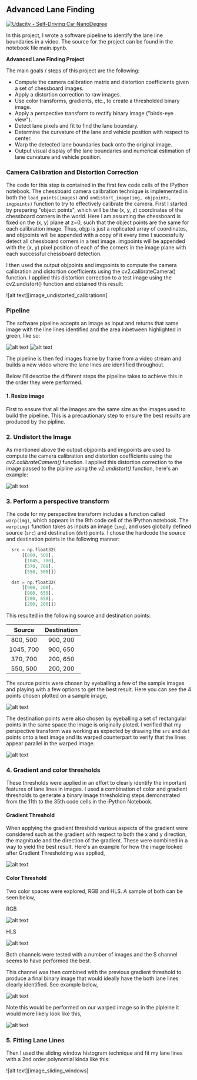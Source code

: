 ## Advanced Lane Finding
[![Udacity - Self-Driving Car NanoDegree](https://s3.amazonaws.com/udacity-sdc/github/shield-carnd.svg)](http://www.udacity.com/drive)

In this project, I wrote a software pipeline to identify the lane line boundaries in a video. The source for the project can be found in the notebook file main.ipynb. 

**Advanced Lane Finding Project**

The main goals / steps of this project are the following:

* Compute the camera calibration matrix and distortion coefficients given a set of chessboard images.
* Apply a distortion correction to raw images.
* Use color transforms, gradients, etc., to create a thresholded binary image.
* Apply a perspective transform to rectify binary image ("birds-eye view").
* Detect lane pixels and fit to find the lane boundary.
* Determine the curvature of the lane and vehicle position with respect to center.
* Warp the detected lane boundaries back onto the original image.
* Output visual display of the lane boundaries and numerical estimation of lane curvature and vehicle position.

[//]: # (Image References)

[image_undistorted_calibration]: ./readme_images/undistorted_calibration.png "Undistorted Calibration"
[image_undistorted_example]: ./readme_images/undistorted_example.png "Undistorted"
[image_example]: ./readme_images/image_example.png "Example Image"
[image_example_lanes_identified]: ./readme_images/image_example_lanes_identified.png "Example Image identified"
[image_points]: ./readme_images/image_points.png "Image Points"
[image_warped]: ./readme_images/image_warped.png "Image Warped"
[image_gradient]: ./readme_images/image_gradient.png "Image Gradient"
[image_hls]: ./readme_images/image_hls.png "Image HLS"
[image_rgb]: ./readme_images/image_rgb.png "Image RGB"
[image_color_gradient_combined]: ./readme_images/image_color_gradient_combined.png "Image Color+gradient"
[image_thresh_warped]: ./readme_images/image_thresh_warped.png "Image Threshold Warped"
[image_sliding_window]: ./readme_images/image_sliding_window.png "Image Sliding Window"



### Camera Calibration and Distortion Correction

The code for this step is contained in the first few code cells of the IPython notebook. The chessboard camera calibration technique is implemented in both the `load_points(images)` and `undistort_image(img, objpoints, imgpoints)` function to try to effectively calibrate the camera. First I started by preparing "object points", which will be the (x, y, z) coordinates of the chessboard corners in the world. Here I am assuming the chessboard is fixed on the (x, y) plane at z=0, such that the object points are the same for each calibration image. Thus, objp is just a replicated array of coordinates, and objpoints will be appended with a copy of it every time I successfully detect all chessboard corners in a test image. imgpoints will be appended with the (x, y) pixel position of each of the corners in the image plane with each successful chessboard detection.

I then used the output objpoints and imgpoints to compute the camera calibration and distortion coefficients using the cv2.calibrateCamera() function. I applied this distortion correction to a test image using the cv2.undistort() function and obtained this result:

![alt text][image_undistorted_calibrationn]


### Pipeline

The software pipeline accepts an image as input and returns that same image with the line lines identified and the area inbetween highlighted in green, like so:

![alt text][image_example] ![alt text][image_example_lanes_identified]

The pipeline is then fed images frame by frame from a video stream and builds a new video where the lane lines are identified throughout.

Below I'll describe the different steps the pipeline takes to achieve this in the order they were performed.

#### 1. Resize image

First to ensure that all the images are the same size as the images used to build the pipeline. This is a precautionary step to ensure the best results are produced by the pipline. 

### 2. Undistort the Image

As mentioned above the output objpoints and imgpoints are used to compute the camera calibration and distortion coefficients using the *cv2.calibrateCamera()* function. I applied this distortion correction to the image passed to the pipline using the *v2.undistort()* function, here's an example: 

![alt text][image_undistorted_example]

### 3. Perform a perspective transform

The code for my perspective transform includes a function called `warp(img)`, which appears in the 9th code cell of the IPython notebook.  The `warp(img)` function takes as inputs an image (`img`), and uses globally defined source (`src`) and destination (`dst`) points.  I chose the hardcode the source and destination points in the following manner:

```python
  src = np.float32(
      [[800, 500],
       [1045, 700],
       [370, 700],
       [550, 500]])

  dst = np.float32(
      [[900, 200],
       [900, 650],
       [200, 650],
       [200, 200]])
```


This resulted in the following source and destination points:

| Source        | Destination   | 
|:-------------:|:-------------:| 
| 800, 500      | 900, 200       | 
| 1045, 700     | 900, 650      |
| 370, 700    | 200, 650      |
| 550, 500      | 200, 200        |


The source points were chosen by eyeballing a few of the sample images and playing with a few options to get the best result.
Here you can see the 4 points chosen plotted on a sample image, 

![alt text][image_points]

The destination points were also chosen by eyeballing a set of rectangular points in the same space the image is originally ploted. I verified that my perspective transform was working as expected by drawing the `src` and `dst` points onto a test image and its warped counterpart to verify that the lines appear parallel in the warped image.

![alt text][image_warped]

### 4. Gradient and color thresholds

These thresholds were applied in an effort to clearly identify the important features of lane lines in images. I used a combination of color and gradient thresholds to generate a binary image thresholding steps demonstrated from the 11th to the 35th code cells in the iPython Notebook. 

#### Gradient Threshold

When applying the gradient threshold various aspects of the gradient were considered such as the gradient with respect to both the x and y direction, the magnitude and the direction of the gradient. These were combined in a way to yield the best result. 
Here's an example for how the image looked after Gradient Thresholding was applied,

![alt text][image_gradient]

#### Color Threshold

Two color spaces were explored, RGB and HLS. A sample of both can be seen below,

RGB

![alt text][image_rgb]

HLS

![alt text][image_hls]

Both channels were tested with a number of images and the S channel seems to have performed the best.

This channel was then combined with the previous gradient threshold to produce a final binary image that would ideally have the both lane lines clearly identified. See example below,

![alt text][image_color_gradient_combined]

Note this would be performed on our warped image so in the pipleine it would more likely look like this,

![alt text][image_thresh_warped]

### 5. Fitting Lane Lines

Then I used the sliding window histogram technique and fit my lane lines with a 2nd order polynomial kinda like this:

![alt text][image_sliding_windows]
